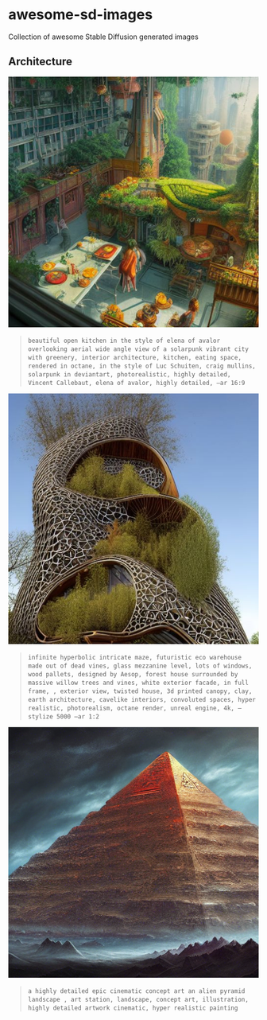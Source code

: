 # awesome-sd-images
Collection of awesome Stable Diffusion generated images

## Architecture 
![](images/image-1.jpg)
>```beautiful open kitchen in the style of elena of avalor overlooking aerial wide angle view of a solarpunk vibrant city with greenery, interior architecture, kitchen, eating space, rendered in octane, in the style of Luc Schuiten, craig mullins, solarpunk in deviantart, photorealistic, highly detailed, Vincent Callebaut, elena of avalor, highly detailed, –ar 16:9```

![](images/image-2.jpg)
>```infinite hyperbolic intricate maze, futuristic eco warehouse made out of dead vines, glass mezzanine level, lots of windows, wood pallets, designed by Aesop, forest house surrounded by massive willow trees and vines, white exterior facade, in full frame, , exterior view, twisted house, 3d printed canopy, clay, earth architecture, cavelike interiors, convoluted spaces, hyper realistic, photorealism, octane render, unreal engine, 4k, –stylize 5000 –ar 1:2```

![](images/00125.png)
>```a highly detailed epic cinematic concept art an alien pyramid landscape , art station, landscape, concept art, illustration, highly detailed artwork cinematic, hyper realistic painting```
